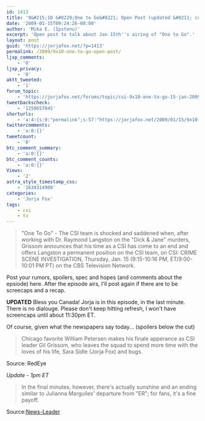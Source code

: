 ```yaml
---
id: 1413
title: '9&#215;10 &#8220;One to Go&#8221; Open Post (updated &#8211; comments closed)'
date: '2009-01-15T09:24:26-08:00'
author: 'Mika E. (Ipstenu)'
excerpt: 'Open post to talk about Jan 15th''s airing of "One to Go".'
layout: post
guid: 'https://jorjafox.net/?p=1413'
permalink: /2009/9x10-one-to-go-open-post/
ljxp_comments:
    - '0'
ljxp_privacy:
    - '0'
aktt_tweeted:
    - '1'
forum_topic:
    - 'https://jorjafox.net/forums/topic/csi-9x10-one-to-go-15-jan-2009'
tweetbackscheck:
    - '1259657045'
shorturls:
    - 'a:4:{s:9:"permalink";s:57:"https://jorjafox.net/2009/01/15/9x10-one-to-go-open-post/";s:7:"tinyurl";s:25:"http://tinyurl.com/836lfj";s:4:"isgd";s:18:"http://is.gd/5349i";s:5:"bitly";s:20:"http://bit.ly/8HvILK";}'
twittercomments:
    - 'a:0:{}'
tweetcount:
    - '0'
btc_comment_summary:
    - 'a:0:{}'
btc_comment_counts:
    - 'a:0:{}'
Views:
    - '2'
astra_style_timestamp_css:
    - '1634314900'
categories:
    - 'Jorja Fox'
tags:
    - csi
    - tv
---
```


<blockquote>"One To Go" - The CSI team is shocked and saddened when, after working with Dr. Raymond Langston on the "Dick & Jane" murders, Grissom announces that his time as a CSI has come to an end and offers Langston a permanent position on the CSI team, on CSI: CRIME SCENE INVESTIGATION, Thursday, Jan. 15 (9:15-10:16 PM, ET/9:00-10:01 PM PT) on the CBS Television Network. </blockquote>

Post your rumors, spoilers, spec and hopes (and comments about the epsiode) here.  After the episode airs, I'll post again if there are to be screecaps and a recap.

<strong>UPDATED</strong> Bless you Canada! Jorja is in this episode, in the last minute. There is no dialouge. Please don't keep hitting refresh, I won't have screencaps until about 11:30pm ET.

Of course, given what the newspapers say today... (spoilers below the cut)
<!--more-->
<blockquote>Chicago favorite William Petersen makes his finale apperance as CSI leader Gil Grissom, who leaves the squad to spend more time with the loves of his life, Sara Sidle (Jorja Fox) and bugs.</blockquote>
Source: RedEye

<em>Update - 1pm ET</em>
<blockquote>In the final minutes, however, there's actually sunshine and an ending similar to Julianna Marguiles' departure from "ER"; for fans, it's a fine payoff.</blockquote>
Source:<a href="http://www.news-leader.com/article/20090115/ENTERTAINMENT10/901150375/1005/RSS04">News-Leader</a>